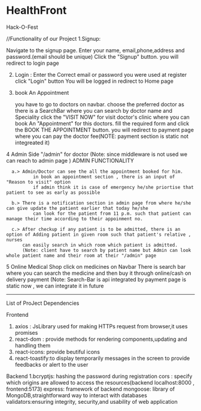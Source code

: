 # HealthFront
Hack-O-Fest

//Functionality of our Project
1.Signup:

Navigate to the signup page.
Enter your name, email,phone,address and password.(email should be unique)
Click the "Signup" button.
you will redirect to login page

2. Login :
Enter the Correct email or password you were used at register
click "Login" button
You will be logged in redirect to Home page

3. book An Appointment

   you have to go to doctors on navbar.
   choose the preferred doctor as there is a SearchBar where you can search by doctor name and Speciality
   click the "VISIT NOW" for visit doctor's clinic where you can book An "Appointment" for this doctors.
   fill the required form and click the BOOK THE APPOINTMENT button.
   you will redirect to payment page where you can pay the doctor fee(NOTE: payment section is static not integreated it)

4 Admin Side "/admin" for doctor (Note: since middleware is not used we can reach to admin page )
      ADMIN FUNCTIONALITY
      
      a.> Admin/Doctor can see the all the appointment booked for him.
              in book an appointment section , there is an input of "Reason to visit" option
              if admin think it is case of emergency he/she priortise that patient to see as early as possible
              
      b.> There is a notification section in admin page from where he/she can give update the patient earlier that today he/she
              can look for the patient from 11 p.m. such that patient can manage their time according to their appoinment no.

      c.> After checkup if any patient is to be admitted, there is an option of Adding patient in given room such that patient's relative , nurses
          can easily search in which room which patient is admitted. 
          (Note: client have to search by patient name but Admin can look whole patient name and their room at their "/admin" page

5 Online Medical Shop
      click on medicines on Navbar 
      There is search bar where you can search the medicine and then buy it through online/cash on delivery payment
            (Note: Search-Bar is api integrated by payment page is static now , we can integrate it in future


-------------------------------------------------------------

List of ProJect Dependencies

Frontend
1. axios : JsLibrary used for making HTTPs request from browser,it uses promises
2. react-dom : provide methods for rendering components,updating and handling them
3. react-icons: provide beutiful icons
4. react-toastify:to display temporarily messages in the screen to provide feedbacks or alert to the user

Backend
1.bcryptjs: hashing the password during registration
cors : specify which origins are allowed to access the resources(backend localhost:8000 , frontend:5173)
express: framework of backend
mongoose: library of MongoDB,straightforward way to interact with databases
validators:ensuring integrity, security,and usability of web application

